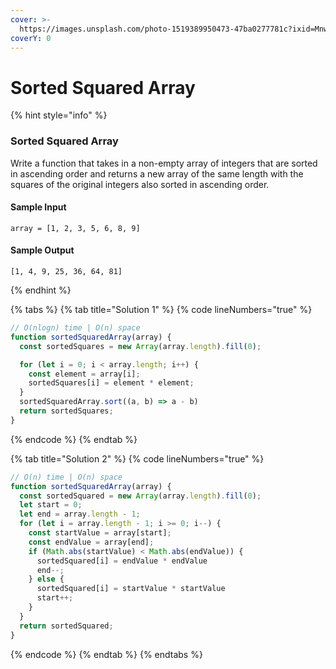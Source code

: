 ```yaml
---
cover: >-
  https://images.unsplash.com/photo-1519389950473-47ba0277781c?ixid=MnwxMjA3fDB8MHxwaG90by1wYWdlfHx8fGVufDB8fHx8&ixlib=rb-1.2.1&auto=format&fit=crop&w=2970&q=80
coverY: 0
---
```


# Sorted Squared Array

{% hint style="info" %}
### Sorted Squared Array

Write a function that takes in a non-empty array of integers that are sorted in ascending order and returns a new array of the same length with the squares of the original integers also sorted in ascending order.

#### Sample Input

```
array = [1, 2, 3, 5, 6, 8, 9]
```

#### Sample Output

```
[1, 4, 9, 25, 36, 64, 81]
```
{% endhint %}

{% tabs %}
{% tab title="Solution 1" %}
{% code lineNumbers="true" %}
```javascript
// O(nlogn) time | O(n) space
function sortedSquaredArray(array) {
  const sortedSquares = new Array(array.length).fill(0);

  for (let i = 0; i < array.length; i++) {
    const element = array[i];
    sortedSquares[i] = element * element;
  }
  sortedSquaredArray.sort((a, b) => a - b)
  return sortedSquares;
}

```
{% endcode %}
{% endtab %}

{% tab title="Solution 2" %}
{% code lineNumbers="true" %}
```javascript
// O(n) time | O(n) space
function sortedSquaredArray(array) {
  const sortedSquared = new Array(array.length).fill(0);
  let start = 0;
  let end = array.length - 1;
  for (let i = array.length - 1; i >= 0; i--) {
    const startValue = array[start];
    const endValue = array[end];
    if (Math.abs(startValue) < Math.abs(endValue)) {
      sortedSquared[i] = endValue * endValue
      end--;
    } else {
      sortedSquared[i] = startValue * startValue
      start++;
    }
  }
  return sortedSquared;
}
```
{% endcode %}
{% endtab %}
{% endtabs %}

